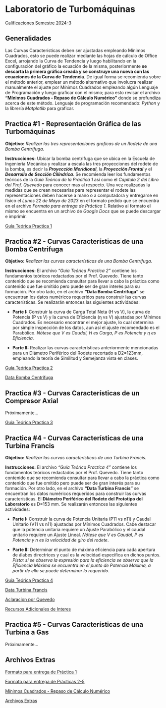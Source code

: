 # Laboratorio de Turbomáquinas

[Calificaciones Semestre 2024-3](https://docs.google.com/spreadsheets/d/1bxN8l-3GBgK2UZtghjA8gXDIR48xbUiXlCR-IkAzcww/edit?usp=sharing)

## Generalidades

Las Curvas Características deben ser ajustadas empleando Mínimos Cuadrados, esto se puede realizar mediante las hojas de cálculo de Office Excel, arrojando la Curva de Tendencia y luego habilitando en la configuración del gráfico la ecuación de la misma, posteriormente **se descarta la primera gráfica creada y se construye una nueva con las ecuaciones de la Curva de Tendencia**. De igual forma se recomienda sobre el método anterior, emplear un método alternativo que involucra realizar manualmente el ajuste por Mínimos Cuadrados empleando algún Lenguaje de Programación y luego graficar con el mismo; para esto revisar el archivo **“Mínimos Cuadrados - Repaso de Cálculo Numérico”** donde se profundiza acerca de este método. Lenguaje de programación recomendado: *Python* y la librería *Matplotlib* para graficar.

## Practica #1 - Representación Gráfica de las Turbomáquinas

**Objetivo:** *Realizar las tres representaciones graficas de un Rodete de una Bomba Centrifuga.*

**Instrucciones:** Ubicar la bomba centrifuga que se ubica en la Escuela de Ingeniería Mecánica y realizar a escala las tres proyecciones del rodete de la bomba, es decir la ***Proyección Meridional***, la ***Proyección Frontal*** y el ***Desarrollo de Sección Cilíndrica***. Se recomienda leer los fundamentos teóricos de la *Guía Teórica de la Practica 1* así como el *Capitulo 2 del Libro del Prof. Quevedo* para conocer mas al respecto. Una vez realizadas la medidas que se crean necesarias para representar el rodete las representaciones deben hacerse a mano o a computadora y entregarse en físico el *Lunes 22 de Mayo de 2023* en el formato pedido que se encuentra en el archivo *Formato para entrega de Práctica 1*. Relativo al formato el mismo se encuentra en un archivo de *Google Docs* que se puede descargar e imprimir.

[Guía Teórica Practica 1](https://drive.google.com/file/d/1TpzPuNDRKMo4Mx3l-AJwjIqI4Rrk1fSZ/view?usp=share_link)

## Practica #2 - Curvas Características de una Bomba Centrifuga

**Objetivo:** *Realizar las curvas características de una Bomba Centrifuga.*

**Instrucciones:** El archivo *“Guía Teórica Practica 2”* contiene los fundamentos teóricos redactados por el Prof. Quevedo. Tiene tanto contenido que se recomienda consultar para llevar a cabo la práctica como contenido que fue omitido pero puede ser de gran interés para su formación. Por otro lado, en el archivo **“Data Bomba Centrifuga”** se encuentran los datos numéricos requeridos para construir las curvas características. Se realizarán entonces las siguientes actividades:

* **Parte I:** Construir la curva de Carga Total Neta (H vs V), la curva de Potencia (P vs V) y la curva de Eficiencia (η vs V) ajustadas por Mínimos Cuadrados. Es necesario encontrar el mejor ajuste, lo cual determina por simple inspección de los datos, aun así el ajuste recomendado es el Parabólico. *Nótese que V es Caudal, H es Carga, P es Potencia y η es Eficiencia*.

* **Parte II:** Realizar las curvas características anteriormente mencionadas para un Diámetro Periférico del Rodete recortado a D2=123mm, empleando la teoría de Similitud y Semejanza vista en clases.

[Guía Teórica Practica 2](https://drive.google.com/file/d/1Uow2N96grFP4YzxBbvg5M0M86docu3MT/view?usp=share_link)

[Data Bomba Centrifuga](https://drive.google.com/file/d/1_NrEn8o3u4UAE3GHaxoNAdELWIwUvrMC/view?usp=sharing)

## Practica #3 - Curvas Características de un Compresor Axial

Próximamente...

[Guía Teórica Practica 3](https://drive.google.com/file/d/1wr5IMjI-xOjyM6Y6t9RUrZgTOARnHt6j/view?usp=share_link)

## Practica #4 - Curvas Características de una Turbina Francis

**Objetivo:** *Realizar las curvas características de una Turbina Francis.*

**Instrucciones:** El archivo *“Guía Teórica Practica 4”* contiene los fundamentos teóricos redactados por el Prof. Quevedo. Tiene tanto contenido que se recomienda consultar para llevar a cabo la práctica como contenido que fue omitido pero puede ser de gran interés para su formación. Por otro lado, en el archivo **“Data Turbina Francis”** se encuentran los datos numéricos requeridos para construir las curvas características. El **Diámetro Periférico del Rodete del Prototipo del Laboratorio** es D=153 mm. Se realizarán entonces las siguientes actividades:

* **Parte I:** Construir la curva de Potencia Unitaria (P11 vs n11) y Caudal Unitario (V11 vs n11)  ajustadas por Mínimos Cuadrados. Cabe destacar que la potencia unitaria requiere un Ajuste Parabólico y el caudal unitario requiere un Ajuste Lineal. *Nótese que V es Caudal, P es Potencia y n es la velocidad de giro del rodete*.

* **Parte II:** Determinar el punto de máxima eficiencia para cada apertura de álabes directrices y cual es la velocidad específica en dichos puntos. *Pista: si se observa la expresión para la eficiencia se observa que la Eficiencia Máxima se encuentra en el punto de Potencia Máxima, a partir de ello se puede determinar lo requerido*.

[Guía Teórica Practica 4](https://drive.google.com/file/d/1OxfU1hOOJu2L34yl9S4OIP7scPtBXKJN/view?usp=share_link)

[Data Turbina Francis](https://drive.google.com/file/d/1OCscNwUpO9Pp5Au3M1TuoqCst0OCXMcp/view?usp=sharing)

[Aclaracion por Quevedo](https://drive.google.com/file/d/1cb2WApBQuxZaS08YJ6JJKMxtnCHM7FH_/view?usp=sharing)

[Recursos Adicionales de Interes](https://drive.google.com/drive/folders/1jZZR9ZW-C8WIi6fRTUg3eutkRQ1XcHxI?usp=sharing)

## Practica #5 - Curvas Características de una Turbina a Gas

Próximamente...

## Archivos Extras

[Formato para entrega de Práctica 1](https://docs.google.com/document/d/1gYhGz9Jz_o9-L_e6d9gUFL4t-jTdRnFC/edit?usp=share_link&ouid=100810407302287541575&rtpof=true&sd=true)

[Formato para entrega de Prácticas 2-5](https://docs.google.com/document/d/1jEqshva6qELq1Xc7y1YFCQRg_fc9dqMl/edit?usp=share_link&ouid=100810407302287541575&rtpof=true&sd=true)

[Mínimos Cuadrados - Repaso de Cálculo Numérico](https://drive.google.com/file/d/1E1CEZWLh7dYcm_lLeVU9o2O0N-eZ1-ME/view?usp=share_link)

[Archivos Extras](https://drive.google.com/drive/folders/1kz5qI-tdfK0cHVobLhg5kI7c7FVQ_iZR?usp=share_link)


